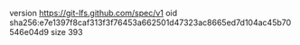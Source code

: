 version https://git-lfs.github.com/spec/v1
oid sha256:e7e1397f8caf313f3f76453a662501d47323ac8665ed7d104ac45b70546e04d9
size 393
